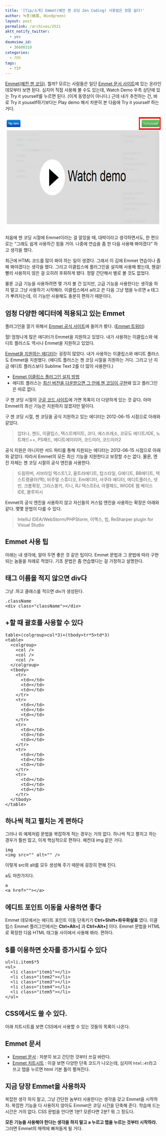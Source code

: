 ```yaml
---
title: '[Tip/소개] Emmet(예전 젠 코딩 Zen Coding) 사용법은 정말 쉽다!'
author: 녹풍(綠風, Windgreen)
layout: post
permalink: /archives/2521
aktt_notify_twitter:
  - yes
daumview_id:
  - 36600310
categories:
  - 기타
tags:
  - TIP
---
```

[Emmet(예전 젠 코딩)][1]. 뭘까? 모르는 사람들은 일단 [Emmet 문서 사이트][2]에 있는 온라인 데모부터 보면 된다. 심지어 직접 사용해 볼 수도 있는데, Watch Demo 우측 상단에 있는 Try it yourself를 누르면 된다. (이게 동영상이 아니다.) 근데 내가 추천하는 건, 바로 Try it youself하기보다는 Play demo 해서 차분히 본 다음에 Try it yourself 하는 거다.

<img class="aligncenter" alt="" src="/uploads/legacy/emmet-watch-demo.png" width="716" height="363" />

처음에 젠 코딩 시절에 Emmet이라는 걸 알았을 때, 대박이라고 생각하면서도, 한 편으로는 &#8220;그래도 쉽게 사용하긴 힘들 거야. 나중에 연습을 좀 한 다음 사용해 봐야겠다&#8221; 하고 생각을 했다.

최근에 HTML 코드를 많이 짜야 하는 일이 생겼다. 그래서 이 김에 Emmet 연습이나 좀 해 봐야겠다는 생각을 했다. 그리고 이클립스에 플러그인을 설치해 사용해 봤는데, 웬걸! 빨리 사용하지 않은 걸 오히려 후회하게 됐다. 정말 간단해서 별로 볼 것도 없었다.

물론 고급 기능을 사용하려면 몇 가지 볼 건 있지만, 고급 기능을 사용한다는 생각을 하지 말고 그냥 사용하기 시작해라. 이클립스에서 a라고 쓴 다음 그냥 탭을 누르면 a 태그가 뿌려지는데, 이 기능만 사용해도 충분히 편하기 때문이다.

## 엄청 다양한 에디터에 적용되고 있는 Emmet

플러그인을 깔기 위해서 [Emmet 공식 사이트][1]에 들어가 봤다. ([Emmet 트위터][3])

헐! 엄청나게 많은 에디터가 Emmet을 지원하고 있었다. 내가 사용하는 이클립스와 에디트 플러스도 역시나 Emmet을 지원하고 있었다.

[Emmet을 지원하는 에디터][4]는 굉장히 많았다. 내가 사용하는 이클립스와 에디트 플러스도 Emmet을 지원했다. (에디트 플러스는 젠 코딩 시절을 지원하는 거다. 그리고 난 지금 에디트 플러스보다 Sublime Text 2를 더 많이 사용한다.)

*   [Emmet 이클립스 플러그인 설치 방법][5]
*   에디트 플러스는 [최신 버전을 다운받으면 그 안에 젠 코딩이 구현][6]돼 있고 플러그인은 따로 없다.

구 젠 코딩 시절의 [구글 코드 사이트][7]에 가면 목록이 더 다양하게 있는 것 같다. 아마 Emmet의 최신 기능은 지원하지 않겠지만 말이다.

구 젠 코딩 시절, 젠 코딩을 공식 지원하고 있는 에디터는 2012-06-15 시점으로 아래와 같았다.

> 압타나, 젠드, 이클립스, 텍스트메이트, 코다, 에스프레소, 코모도 에디트/IDE, 노트패드++, PS패드, 에디트에이리어, 코드미러, 코드미러2

공식 지원은 아니지만 서드 파티를 통해 지원되는 에디터는 2012-06-15 시점으로 아래와 같았다. 따라서 Emmet의 모든 최신 기능을 지원한다고 보장할 수는 없다. 물론, 엔진 자체는 젠 코딩 시절의 공식 엔진을 사용한다.

> 드림위버, 서브라임 텍스트1,2, 울트라에디트, 탑스타일, G에디트, BB에디트, 텍스트랭귤러(맥), 비주얼 스튜디오, Em에디터, 사쿠라 에디터, 에디트플러스, 넷빈, 크롬확장, 그리스몽키, 지니, RJ 텍스트Ed, 아켈패드, WIODE 웹 베이스 IDE, 블루피시

Emmet의 공식 엔진을 사용하지 않고 자신들의 커스텀 엔진을 사용하는 확장은 아래와 같다. 몇몇 문법이 다를 수 있다.

> IntelliJ IDEA/WebStorm/PHPStorm, 이맥스, 빔, ReSharper plugin for Visual Studio

## Emmet 사용 팁

아래는 내 생각에, 알아 두면 좋은 것 같은 팁이다. Emmet 문법과 그 문법에 따라 구현되는 놈들을 차례로 적었다. 기초 문법은 좀 연습했다는 걸 가정하고 설명한다.

## 태그 이름을 적지 않으면 div다

그냥 .하고 클래스를 적으면 div가 생성된다.

<pre>.className
&lt;div class="className"&gt;&lt;/div&gt;</pre>

## +할 때 괄호를 사용할 수 있다

<pre>table&gt;(colgroup&gt;col*3)+(tbody&gt;tr*5&gt;td*3)
&lt;table&gt;
  &lt;colgroup&gt;
    &lt;col /&gt;
    &lt;col /&gt;
    &lt;col /&gt;
  &lt;/colgroup&gt;
  &lt;tbody&gt;
    &lt;tr&gt;
      &lt;td&gt;&lt;/td&gt;
      &lt;td&gt;&lt;/td&gt;
      &lt;td&gt;&lt;/td&gt;
    &lt;/tr&gt;
    &lt;tr&gt;
      &lt;td&gt;&lt;/td&gt;
      &lt;td&gt;&lt;/td&gt;
      &lt;td&gt;&lt;/td&gt;
    &lt;/tr&gt;
    &lt;tr&gt;
      &lt;td&gt;&lt;/td&gt;
      &lt;td&gt;&lt;/td&gt;
      &lt;td&gt;&lt;/td&gt;
    &lt;/tr&gt;
    &lt;tr&gt;
      &lt;td&gt;&lt;/td&gt;
      &lt;td&gt;&lt;/td&gt;
      &lt;td&gt;&lt;/td&gt;
    &lt;/tr&gt;
    &lt;tr&gt;
      &lt;td&gt;&lt;/td&gt;
      &lt;td&gt;&lt;/td&gt;
      &lt;td&gt;&lt;/td&gt;
    &lt;/tr&gt;
  &lt;/tbody&gt;
&lt;/table&gt;</pre>

## 하나씩 적고 펼치는 게 편하다

그러나 위 예제처럼 문법을 복잡하게 적는 경우는 거의 없다. 하나씩 적고 펼치고 하는 경우가 훨씬 많고, 이게 핵심적으로 편하다. 예컨대 img 같은 거다.

<pre>img
&lt;img src="" alt="" /&gt;</pre>

이렇게 src와 alt를 모두 생성해 주기 때문에 굉장히 편해 진다.

a도 마찬가지다.

<pre>a
&lt;a href=""&gt;&lt;/a&gt;</pre>

## **에디트 포인트 이동**을 사용하면 좋다

Emmet 데모에서는 에디트 포인트 이동 단축키가 **Ctrl+Shift+좌우화살표** 였다. 이클립스 Emmet 플러그인에서는 **Ctrl+Alt+[** 과 **Ctrl+Alt+]** 이다. Emmet 문법을 HTML로 확장한 다음 HTML 태그들 사이에서 사용해 봐라. 편하다.

## $를 이용하면 숫자를 증가시킬 수 있다

<pre>ul&gt;li.item$*5
&lt;ul&gt;
  &lt;li class="item1"&gt;&lt;/li&gt;
  &lt;li class="item2"&gt;&lt;/li&gt;
  &lt;li class="item3"&gt;&lt;/li&gt;
  &lt;li class="item4"&gt;&lt;/li&gt;
  &lt;li class="item5"&gt;&lt;/li&gt;
&lt;/ul&gt;</pre>

## CSS에서도 쓸 수 있다.

아래 치트시트를 보면 CSS에서 사용할 수 있는 것들의 목록이 나온다.

## Emmet 문서

*   [Emmet 문서][2] : 차분히 보고 간단한 것부터 쓰길 바란다.
*   [Emmet 치트시트][8] : 이걸 보면 다양한 단축 코드가 나오는데, 심지어 `html:4t`라고 쓰고 탭을 누르면 html 기본 틀이 펼쳐진다.

## 지금 당장 Emmet을 사용하자

복잡한 생각 하지 말고, 그냥 간단한 놈부터 사용한다는 생각을 갖고 Emmet을 시작하자. 복잡한 기능을 다 사용하지 않아도 Emmet은 코딩 시간을 단축해 준다. 학습에 드는 시간은 거의 없다. CSS 문법을 안다면 1분? 모른다면 2분? 뭐 그 정도다.

**모든 기능을 사용해야 한다는 생각을 하지 말고 a 누르고 탭을 누르는 것부터 시작하라.** 그러면 Emmet의 매력에 빠져들게 될 거다.

 [1]: http://emmet.io/
 [2]: http://docs.emmet.io/
 [3]: https://twitter.com/#!/emmetio
 [4]: http://emmet.io/download/
 [5]: https://github.com/emmetio/emmet-eclipse#readme
 [6]: http://www.editplus.com/kr/zencoding.html
 [7]: http://code.google.com/p/zen-coding/#Officially_supported_editors
 [8]: http://docs.emmet.io/cheat-sheet/